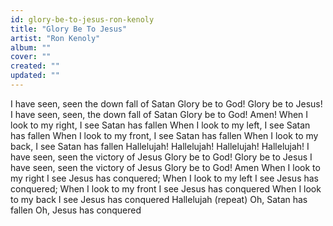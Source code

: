 ```yaml
---
id: glory-be-to-jesus-ron-kenoly
title: "Glory Be To Jesus"
artist: "Ron Kenoly"
album: ""
cover: ""
created: ""
updated: ""
---
```


I have seen, seen the down fall of Satan
Glory be to God! Glory be to Jesus!
I have seen, seen, the down fall of Satan
Glory be to God! Amen!
When I look to my right, I see Satan has fallen
When I look to my left, I see Satan has fallen
When I look to my front, I see Satan has fallen
When I look to my back, I see Satan has fallen
Hallelujah! Hallelujah! Hallelujah! Hallelujah!
I have seen, seen the victory of Jesus
Glory be to God! Glory be to Jesus
I have seen, seen the victory of Jesus
Glory be to God! Amen
When I look to my right I see Jesus has conquered;
When I look to my left I see Jesus has conquered;
When I look to my front I see Jesus has conquered
When I look to my back I see Jesus has conquered
Hallelujah (repeat)
Oh, Satan has fallen
Oh, Jesus has conquered